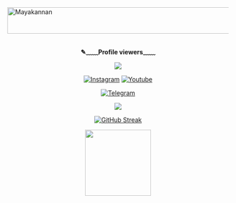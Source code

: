 <img src="https://readme-typing-svg.herokuapp.com?font=Kaushan+Script&size=40&duration=3500&color=447FF7&background=FFFFFF00&center=true&vCenter=true&width=650&height=55&lines=Hey!+It's+Mr.Mk+%F0%9F%91%8B%F0%9F%8F%BB;I+am+a+Mech+Student+%F0%9F%A7%91%F0%9F%8F%BB%E2%80%8D%F0%9F%92%BB;I+am+from+Tamil+Nadu+%F0%9F%87%AE%F0%9F%87%B3;I+am+a+small+Tamil+Youtuber+%F0%9F%93%88;Please+Support+Subscribe+and+Follow+%E2%9A%99%EF%B8%8F" alt="Mayakannan" width="700" height="60">

<div align="center">
<br><p align="center"><b>✎﹏﹏Profile viewers﹏﹏</b></p>  
<p align="center"><img align="center" src="https://profile-counter.glitch.me/{Mrmk001}/count.svg"/></p> 

 [![Instagram](https://img.shields.io/badge/𝕀𝕟𝕤𝕥𝕒𝕘𝕣𝕒𝕞-%23E4405F.svg?logo=Instagram&logoColor=white)](https://www.instagram.com/mrshadowgram/)
 [![Youtube](https://img.shields.io/badge/𝕐𝕠𝕦𝕋𝕦𝕓𝕖-%23E4405F.svg?logo=Youtube&logoColor=white)](https://www.youtube.com/Mr.mk_vibes)

<a href="https://telegram.dog/Shadow_king_mk"><img alt="Telegram" src="https://img.shields.io/badge/𝕄𝕣.𝕞𝕜-2CA5E0?style=for-the-badge&logo=telegram&logoColor=white"/></a>
</p>

<p align="center">
<img src="https://github-stats-alpha.vercel.app/api/?username=Mrmk001&cc=000&tc=00ff00&ic=fff000&bc=fff" align="center">
</p>    

[![GitHub Streak](https://github-readme-streak-stats.herokuapp.com/?user=Mrmk001&theme=highcontrast)](https://github.com/Mrmk001/github-readme-streak-stats)
</div>

<p align="center">
<a href="https://youtube.com/@Mr.mk_vibes">
  <img src="https://img.shields.io/badge/ꜱᴜʙꜱᴄʀɪʙᴇ-red?logo=youtube" width="150">
</p>
